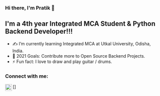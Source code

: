 ### Hi there, I'm Pratik 👋
## I'm a 4th year Integrated MCA Student & Python Backend Developer!!!

- ✍️ I’m currently learning Integrated MCA at Utkal University, Odisha, India. 
- 🎯 2021 Goals: Contribute more to Open Source Backend Projects.
- ⚡ Fun fact: I love to draw and play guitar / drums.

### Connect with me:

[<img align="left" alt="pratik-mohapatra | Instagram" width="22px" src="https://cdn.jsdelivr.net/npm/simple-icons@v3/icons/linkedin.svg" />]


<br />
